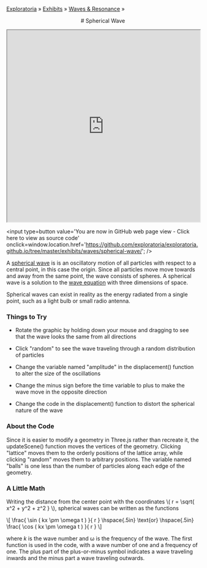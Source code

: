 [Exploratoria]( http://exploratoria.github.io ) &raquo; [Exhibits]( http://exploratoria.github.io/exhibits/ ) &raquo;
[Waves & Resonance]( http://exploratoria.github.io/exhibits/waves/ ) &raquo;

<center>
# Spherical Wave
</center>

<span style=display:none>_View as a web page to see the content of this iframe_</span>
<iframe src=http://exploratoria.github.io/lib/code-edit-view/code-edit-view.html#http://exploratoria.github.io/exhibits/waves/spherical-wave/spherical-wave.html width=100% height=500px></iframe>

<span style=display:none; >[You are now in GitHub source code view - Click here to view as a web page] (http://exploratoria.github.io/exhibits/waves/spherical-wave/index.html 'View file as a web page') </span>
<input type=button value='You are now in GitHub web page view - Click here to view as source code' onclick=window.location.href='https://github.com/exploratoria/exploratoria.github.io/tree/master/exhibits/waves/spherical-wave/'; />

A <a href=http://scienceworld.wolfram.com/physics/SphericalWave.html>spherical wave</a> is
is an oscillatory motion of all particles with respect to a central point, in this case the origin. Since all particles move move towards and away from the same point, the wave consists of spheres. A spherical wave is a solution to the <a href=https://en.wikipedia.org/wiki/Wave_equation#Scalar_wave_equation_in_three_space_dimensions>wave equation</a> with three dimensions of space.

Spherical waves can exist in reality as the energy radiated from a single point, such as a light bulb or small radio antenna.

### Things to Try

* Rotate the graphic by holding down your mouse and dragging to see that the wave looks the same from all directions

* Click "random" to see the wave traveling through a random distribution of particles

* Change the variable named "amplitude" in the displacement() function to alter the size of the oscillations

* Change the minus sign before the time variable to plus to make the wave move in the opposite direction

* Change the code in the displacement() function to distort the spherical nature of the wave
 
### About the Code

Since it is easier to modify a geometry in Three.js rather than recreate it, the updateScene() function moves the vertices of the geometry. Clicking "lattice" moves them to the orderly positions of the lattice array, while clicking "random" moves them to arbitrary positions. The variable named "balls" is one less than the number of particles along each edge of the geometry.

### A Little Math

Writing the distance from the center point with the coordinates \\( r = \sqrt{ x^2 + y^2 + z^2 } \\), spherical waves can be written as the functions

\\[ \frac{ \sin ( kx \pm \omega t ) }{ r } \hspace{.5in} \text{or} \hspace{.5in} \frac{ \cos ( kx \pm \omega t ) }{ r } \\]

where <i>k</i> is the wave number and &omega; is the frequency of the wave. The first function is used in the code, with a wave number of one and a frequency of one. The plus part of the plus-or-minus symbol indicates a wave traveling inwards and the minus part a wave traveling outwards.
